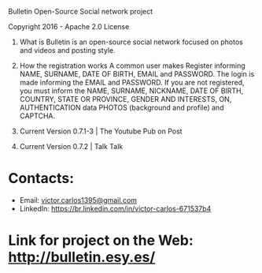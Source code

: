 Bulletin
Open-Source Social network project

Copyright 2016 - Apache 2.0 License

1. What is
Bulletin is an open-source social network focused on photos and videos and posting style.

2. How the registration works
A common user makes Register informing NAME, SURNAME, DATE OF BIRTH, EMAIL and PASSWORD.
The login is made informing the EMAIL and PASSWORD.
If you are not registered, you must inform the NAME, SURNAME, NICKNAME, DATE OF BIRTH, COUNTRY, STATE OR PROVINCE, GENDER AND INTERESTS, ON, AUTHENTICATION data PHOTOS (background and profile) and CAPTCHA.

3. Current Version
0.7.1-3 | The Youtube Pub on Post

4. Current Version
0.7.2 | Talk Talk

# Contacts:
 * Email: victor.carlos1395@gmail.com
 * LinkedIn: https://br.linkedin.com/in/victor-carlos-671537b4
 
# Link for project on the Web: http://bulletin.esy.es/
